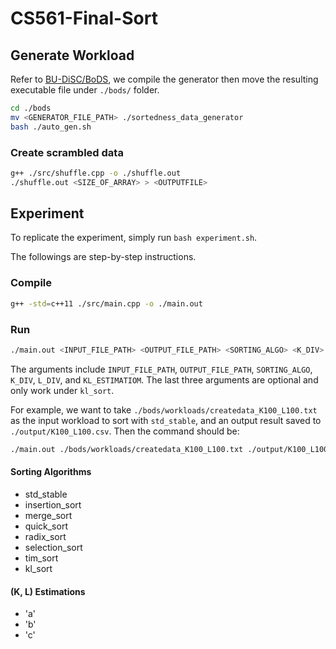# CS561-Final-Sort

## Generate Workload

<!-- TODO: Add instructions to use BoDS -->
Refer to [BU-DiSC/BoDS](https://github.com/BU-DiSC/bods), we compile the generator then move the resulting executable file under `./bods/` folder.

```sh
cd ./bods
mv <GENERATOR_FILE_PATH> ./sortedness_data_generator
bash ./auto_gen.sh
```

### Create scrambled data

```sh
g++ ./src/shuffle.cpp -o ./shuffle.out
./shuffle.out <SIZE_OF_ARRAY> > <OUTPUTFILE> 
```

## Experiment

To replicate the experiment, simply run `bash experiment.sh`.

The followings are step-by-step instructions.

### Compile

```sh
g++ -std=c++11 ./src/main.cpp -o ./main.out
```

### Run

```sh
./main.out <INPUT_FILE_PATH> <OUTPUT_FILE_PATH> <SORTING_ALGO> <K_DIV> <L_DIV> <KL_ESTIMATIOM>
```

The arguments include `INPUT_FILE_PATH`, `OUTPUT_FILE_PATH`, `SORTING_ALGO`, `K_DIV`, `L_DIV`, and `KL_ESTIMATIOM`. The last three arguments are optional and only work under `kl_sort`.

For example, we want to take `./bods/workloads/createdata_K100_L100.txt` as the input workload to sort with `std_stable`, and an output result saved to `./output/K100_L100.csv`. Then the command should be:

```sh
./main.out ./bods/workloads/createdata_K100_L100.txt ./output/K100_L100.csv std_stable
```

#### Sorting Algorithms

- std_stable
- insertion_sort
- merge_sort
- quick_sort
- radix_sort
- selection_sort
- tim_sort
- kl_sort
<!-- - [ ] Heap Sort -->
<!-- - [ ] K Sort -->
<!-- - [ ] KL-addaptive Sort -->
<!-- - [ ] Hybrid Sort -->

#### (K, L) Estimations

- 'a' <!-- TODO: Explaination -->
- 'b' <!-- TODO: Explaination -->
- 'c' <!-- TODO: Explaination -->
